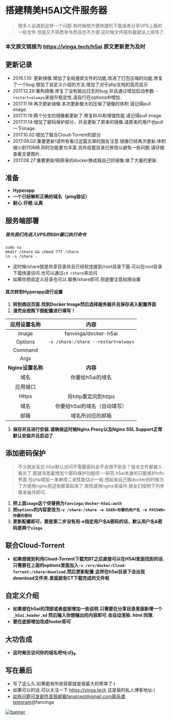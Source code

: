 # 搭建精美H5AI文件服务器

> 很多人会遇到这样一个问题.有时候想方便快捷的下载或者分享VPS上面的一些文件.但是又不熟悉命令而且也不方便.这时候文件服务器就派上用场了.

### 本文原文链接为 https://vinga.tech/h5ai 原文更新更为及时


## 更新记录

- 2018.1.10: 更新镜像.增加了全局搜索文件的功能.改进了打包压缩的功能.修复了一个bug.增加了自定义介绍的方法.增加了对于php文档的高亮显示
- 2017.12.29:重构镜像.修复了没有输出日志的bug.并且通过增加启动参数`--restart=always`来提升稳定性.请自行在options中增加.
- 2017.11.19:再次更新镜像.本次更新极大的压缩了镜像的体积.请记得pull image.
- 2017.11.19:两个分支的镜像都更新了.修复BUG和增强性能.请记得pull image.
- 2017.11.14:增加了密码保护部分，并且更新了原来的镜像.请原来的用户也pull一下image.
- 2017.10.02:增加了联合Cloud-Torrent的部分
- 2017.09.02:重要更新!请所有看过这篇文章的朋友注意.镜像已经再次更新.体积缩小到110MB.同时功能更为丰富.另外挂载目录已修改以避免一些问题.请仔细查看文章图片.
- 2017.08.27:重要更新!把原来的docker换成我自己的镜像.做了大量的更新.

## 准备

* **Hyperapp**
* **一个已经解析正确的域名（ping验证）**
* **耐心.仔细.认真**


## 服务端部署

##### 首先我们先进入VPS的SSH窗口执行命令


```
sudo su
mkdir /share && chmod 777 /share
ln -s /share .
```
* 这时候/share就是共享目录并且已经软连接到/root目录下面.可以在root目录下面快速访问.也可以通过`cd /share`来访问
* 如果你想自定义目录也可以.替换/share即可.但是要注意权限设置


#### 其次转到Hyperapp进行设置

1. **转到商店页面.找到Docker Image然后选择服务器并且保存进入配置界面**
2. **请完全按照下图配置进行填写！**

|    应用设置名称     |          内容          |
| :-----------: | :------------------: |
|     Image     | fanvinga/docker-h5ai |
|    Options    |   `-v /share:/share --restart=always`  |
|    Command    |                      |
|     Args      |                      |
| **Nginx设置名称** |        **内容**        |
|      域名       |      你要给h5ai的域名      |
|     应用端口      |                      |
|     Https     |    将http重定向到https    |
|      域名       |   你要给h5ai的域名（自动填写）   |
|      邮箱       |       域名所对应的邮箱       |


3. **保存并且进行安装.请确保这时候Nginx Proxy以及Nginx SSL Support正常默认安装并且启动了**

## 添加密码保护

> 不少朋友反应.h5ai默认访问不需要密码会不会很不安全？放点文件都被人看光了.那就寻思着增加个密码保护功能呗.一研究.h5ai本身的只能保护info界面.在php增加一来麻烦二来性能估计一般.想起来自己做docker的时候为了方便用nginx把这些都罩起来了.索性就用nginx来操作.朋友们按照下列步骤来操作即可.


1. **把上面`image`这个空替换为`fanvinga/docker-h5ai:auth`**
2. **把`options`的内容更改为`-v /share:/share -e USER=你要的用户名 -e PASSWD=你要的密码`**
3. **更新配置即可，要是第二步没有用-e指定用户名&密码的话，默认用户名&密码是两个`vinga`**

## 联合Cloud-Torrent

* **如果想做到利用Cloud-Torrent下载完BT之后直接可以在H5AI里面找到的话.只需要在上面的options里面加入`-v /srv/docker/Cloud-Torrent:/share/download`.然后更新配置.这样在h5ai目录下会出现download文件夹.里面就有CT下载完成的文件啦**

## 自定义介绍

* **如果想在h5ai的顶部或者底部增加一些说明.只需要在分享目录里面新增一个 `_h5ai.header.md` 然后输入你想输出的内容即可.会自动渲染. html 同理.**
* **要在底部增加改成footer即可**

## 大功告成

* **这时候去访问你的域名吧٩(˃̶͈̀௰˂̶͈́)و**

## 写在最后

* 写了这么久.如果能有所收获那就是我最大的荣幸了:)
* 如果可以的话.可以关注一下 https://vinga.tech 这是我的私人博客地址:)
* 如有问题可发邮件至我邮箱fanalcest@gmail.com联系或telegram@fanvinga

<a href="https://vinga.tech"><img src="https://d.unlimit.fun/design/banner.png" alt="banner" target="_blank"></a>
